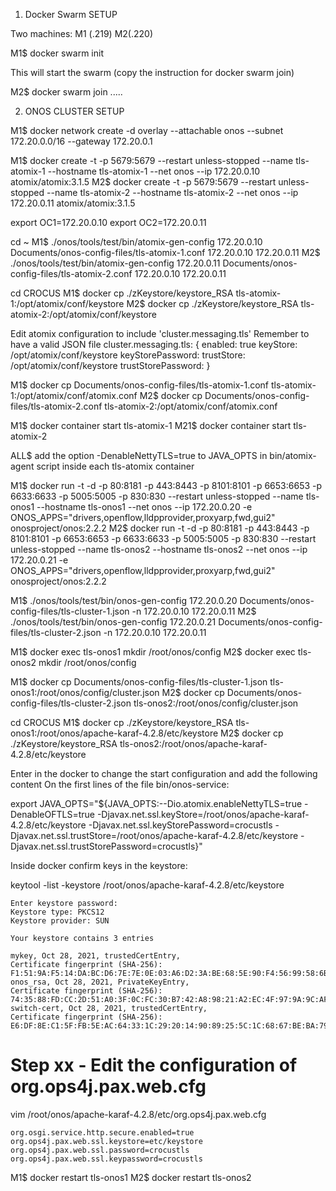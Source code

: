 1. Docker Swarm SETUP

Two machines: M1 (.219) M2(.220)

M1$ docker swarm init

This will start the swarm (copy the instruction for docker swarm join)

M2$ docker swarm join .....



2. ONOS CLUSTER SETUP

M1$ docker network create -d overlay --attachable onos --subnet 172.20.0.0/16 --gateway 172.20.0.1

M1$ docker create -t -p 5679:5679 --restart unless-stopped --name tls-atomix-1 --hostname tls-atomix-1 --net onos --ip 172.20.0.10 atomix/atomix:3.1.5
M2$ docker create -t -p 5679:5679 --restart unless-stopped --name tls-atomix-2 --hostname tls-atomix-2 --net onos --ip 172.20.0.11 atomix/atomix:3.1.5

export OC1=172.20.0.10
export OC2=172.20.0.11

cd ~
M1$ ./onos/tools/test/bin/atomix-gen-config 172.20.0.10 Documents/onos-config-files/tls-atomix-1.conf 172.20.0.10 172.20.0.11
M2$ ./onos/tools/test/bin/atomix-gen-config 172.20.0.11 Documents/onos-config-files/tls-atomix-2.conf 172.20.0.10 172.20.0.11

cd CROCUS
M1$ docker cp ./zKeystore/keystore_RSA tls-atomix-1:/opt/atomix/conf/keystore
M2$ docker cp ./zKeystore/keystore_RSA tls-atomix-2:/opt/atomix/conf/keystore

Edit atomix configuration to include 'cluster.messaging.tls' Remember to have a valid JSON file
    cluster.messaging.tls:
    {
        enabled: true
        keyStore: /opt/atomix/conf/keystore
        keyStorePassword: <The Password you have defined>
        trustStore: /opt/atomix/conf/keystore
        trustStorePassword: <The Password you have defined>
    }


M1$ docker cp Documents/onos-config-files/tls-atomix-1.conf tls-atomix-1:/opt/atomix/conf/atomix.conf
M2$ docker cp Documents/onos-config-files/tls-atomix-2.conf tls-atomix-2:/opt/atomix/conf/atomix.conf

M1$ docker container start tls-atomix-1
M21$ docker container start tls-atomix-2

ALL$ add the option  -DenableNettyTLS=true  to JAVA_OPTS in bin/atomix-agent script inside each tls-atomix container


M1$ docker run -t -d -p 80:8181 -p 443:8443  -p 8101:8101 -p 6653:6653 -p 6633:6633 -p 5005:5005 -p 830:830 --restart unless-stopped --name tls-onos1 --hostname tls-onos1 --net onos --ip 172.20.0.20 -e ONOS_APPS="drivers,openflow,lldpprovider,proxyarp,fwd,gui2" onosproject/onos:2.2.2
M2$ docker run -t -d -p 80:8181 -p 443:8443 -p 8101:8101 -p 6653:6653 -p 6633:6633 -p 5005:5005 -p 830:830 --restart unless-stopped --name tls-onos2 --hostname tls-onos2 --net onos --ip 172.20.0.21 -e ONOS_APPS="drivers,openflow,lldpprovider,proxyarp,fwd,gui2" onosproject/onos:2.2.2

M1$ ./onos/tools/test/bin/onos-gen-config 172.20.0.20 Documents/onos-config-files/tls-cluster-1.json -n 172.20.0.10 172.20.0.11
M2$ ./onos/tools/test/bin/onos-gen-config 172.20.0.21 Documents/onos-config-files/tls-cluster-2.json -n 172.20.0.10 172.20.0.11

M1$ docker exec tls-onos1 mkdir /root/onos/config
M2$ docker exec tls-onos2 mkdir /root/onos/config

M1$ docker cp Documents/onos-config-files/tls-cluster-1.json tls-onos1:/root/onos/config/cluster.json
M2$ docker cp Documents/onos-config-files/tls-cluster-2.json tls-onos2:/root/onos/config/cluster.json

cd CROCUS
M1$ docker cp ./zKeystore/keystore_RSA tls-onos1:/root/onos/apache-karaf-4.2.8/etc/keystore
M2$ docker cp ./zKeystore/keystore_RSA tls-onos2:/root/onos/apache-karaf-4.2.8/etc/keystore

Enter in the docker to change the start configuration and add the following content On the first lines of the file bin/onos-service:

   export JAVA_OPTS="${JAVA_OPTS:--Dio.atomix.enableNettyTLS=true -DenableOFTLS=true -Djavax.net.ssl.keyStore=/root/onos/apache-karaf-4.2.8/etc/keystore -Djavax.net.ssl.keyStorePassword=crocustls -Djavax.net.ssl.trustStore=/root/onos/apache-karaf-4.2.8/etc/keystore -Djavax.net.ssl.trustStorePassword=crocustls}"

Inside docker confirm keys in the keystore:

keytool -list -keystore /root/onos/apache-karaf-4.2.8/etc/keystore

    Enter keystore password:  
    Keystore type: PKCS12
    Keystore provider: SUN

    Your keystore contains 3 entries

    mykey, Oct 28, 2021, trustedCertEntry, 
    Certificate fingerprint (SHA-256): F1:51:9A:F5:14:DA:BC:D6:7E:7E:0E:03:A6:D2:3A:BE:68:5E:90:F4:56:99:58:6B:17:10:EC:CC:C4:3B:CF:D2
    onos_rsa, Oct 28, 2021, PrivateKeyEntry, 
    Certificate fingerprint (SHA-256): 74:35:88:FD:CC:2D:51:A0:3F:0C:FC:30:B7:42:A8:98:21:A2:EC:4F:97:9A:9C:AF:C3:BC:50:F4:A5:6B:44:B5
    switch-cert, Oct 28, 2021, trustedCertEntry, 
    Certificate fingerprint (SHA-256): E6:DF:8E:C1:5F:FB:5E:AC:64:33:1C:29:20:14:90:89:25:5C:1C:68:67:BE:BA:79:91:6E:AD:AF:A2:13:72:70


# Step xx - Edit the configuration of org.ops4j.pax.web.cfg 

vim /root/onos/apache-karaf-4.2.8/etc/org.ops4j.pax.web.cfg 

    org.osgi.service.http.secure.enabled=true
    org.ops4j.pax.web.ssl.keystore=etc/keystore
    org.ops4j.pax.web.ssl.password=crocustls
    org.ops4j.pax.web.ssl.keypassword=crocustls


M1$ docker restart tls-onos1
M2$ docker restart tls-onos2